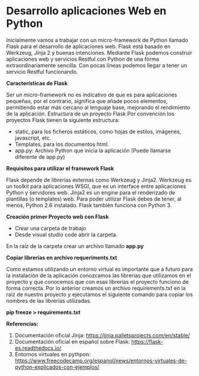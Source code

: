 # **Desarrollo aplicaciones Web en Python**

Inicialmente vamos a trabajar con un micro-framework de Python llamado Flask para el desarrollo de aplicaciones web. Flask está basado en Werkzeug, Jinja 2 y buenas intenciones. Mediante Flask podemos construir aplicaciones web y servicios Restful con Python de una forma extraordinariamente sencilla. Con pocas líneas podemos llegar a tener un servicio Restful funcionando.

**Características de Flask**

Ser un micro-framework no es indicativo de que es para aplicaciones pequeñas, por el contrario, significa que añade pocos elementos, permitiendo estar más cercano al lenguaje base, mejorando el rendimiento de la aplicación.
Estructura de un proyecto Flask
Por convención los proyectos Flask tienen la siguiente estructura:

- static, para los ficheros estáticos, como hojas de estilos, imágenes, javascript, etc.
- Templates, para los documentos html.
- app.py: Archivo Python que inicia la aplicación (Puede llamarse diferente de app.py)

**Requisitos para utilizar el framework Flask**

Flask depende de librerías externas como Werkzeug y Jinja2. Werkzeug es un toolkit para aplicaciones WSGI, que es un interface entre aplicaciones Python y servidores web. Jinja2 es un engine para el renderizado de plantillas (o templates) web. Para poder utilizar Flask debes de tener, al menos, Python 2.6 instalado. Flask también funciona con Python 3.

**Creación primer Proyecto web con Flask**

- Crear una carpeta de trabajo
- Desde visual studio code abrir la carpeta.

En la raíz de la carpeta crear un archivo llamado **app.py**

**Copiar librerías en archivo requeriments.txt**

Como estamos utilizando un entorno virtual es importante que a futuro para la instalación de la aplicación conozcamos las librerías que utilizamos en el proyecto y que conocemos que con esas librerías el proyecto funciono de forma correcta.  Por lo anterior creamos un archivo requirements.txt en la raíz de nuestro proyecto y ejecutamos el siguiente comando para copiar los nombres de las librerías utilizadas.

**pip freeze > requirements.txt**


**Referencias:**

1.	Documentación oficial Jinja: https://jinja.palletsprojects.com/en/stable/
2.	Documentación oficial en español sobre Flask: https://flask-es.readthedocs.io/
3.	Entornos virtuales en pythpon: https://www.freecodecamp.org/espanol/news/entornos-virtuales-de-python-explicados-con-ejemplos/
